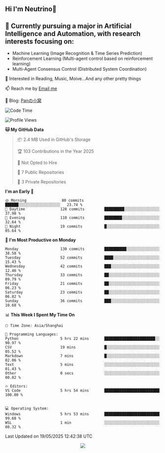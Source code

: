 ## Hi I'm Neutrino👋

## 🔭 Currently pursuing a major in Artificial Intelligence and Automation, with research interests focusing on:
- Machine Learning (Image Recognition & Time Series Prediction)
- Reinforcement Learning (Multi-agent control based on reinforcement learning)
- Multi-Agent Consensus Control (Distributed System Coordination)

💫 Interested in Reading, Music, Moive...And any other pretty things

📫 Reach me by [Email me](neutrin1zzz@gmail.com)

💬 Blog: [Panの小窝](neutrino.top)

<!--START_SECTION:waka-->
![Code Time](http://img.shields.io/badge/Code%20Time-404%20hrs%2013%20mins-blue)

![Profile Views](http://img.shields.io/badge/Profile%20Views-0-blue)

**🐱 My GitHub Data** 

> 📦 2.4 MB Used in GitHub's Storage 
 > 
> 🏆 103 Contributions in the Year 2025
 > 
> 🚫 Not Opted to Hire
 > 
> 📜 7 Public Repositories 
 > 
> 🔑 3 Private Repositories 
 > 
**I'm an Early 🐤** 

```text
🌞 Morning                80 commits          ██████░░░░░░░░░░░░░░░░░░░   23.74 % 
🌆 Daytime                128 commits         █████████░░░░░░░░░░░░░░░░   37.98 % 
🌃 Evening                110 commits         ████████░░░░░░░░░░░░░░░░░   32.64 % 
🌙 Night                  19 commits          █░░░░░░░░░░░░░░░░░░░░░░░░   05.64 % 
```
📅 **I'm Most Productive on Monday** 

```text
Monday                   130 commits         ██████████░░░░░░░░░░░░░░░   38.58 % 
Tuesday                  52 commits          ████░░░░░░░░░░░░░░░░░░░░░   15.43 % 
Wednesday                42 commits          ███░░░░░░░░░░░░░░░░░░░░░░   12.46 % 
Thursday                 33 commits          ██░░░░░░░░░░░░░░░░░░░░░░░   09.79 % 
Friday                   21 commits          ██░░░░░░░░░░░░░░░░░░░░░░░   06.23 % 
Saturday                 23 commits          ██░░░░░░░░░░░░░░░░░░░░░░░   06.82 % 
Sunday                   36 commits          ███░░░░░░░░░░░░░░░░░░░░░░   10.68 % 
```


📊 **This Week I Spent My Time On** 

```text
🕑︎ Time Zone: Asia/Shanghai

💬 Programming Languages: 
Python                   5 hrs 22 mins       ███████████████████████░░   90.97 % 
CSV                      19 mins             █░░░░░░░░░░░░░░░░░░░░░░░░   05.52 % 
Markdown                 7 mins              █░░░░░░░░░░░░░░░░░░░░░░░░   02.06 % 
Text                     5 mins              ░░░░░░░░░░░░░░░░░░░░░░░░░   01.43 % 
Other                    0 secs              ░░░░░░░░░░░░░░░░░░░░░░░░░   00.02 % 

🔥 Editors: 
VS Code                  5 hrs 54 mins       █████████████████████████   100.00 % 


💻 Operating System: 
Windows                  5 hrs 53 mins       █████████████████████████   99.68 % 
WSL                      1 min               ░░░░░░░░░░░░░░░░░░░░░░░░░   00.32 % 
```


 Last Updated on 19/05/2025 12:42:38 UTC
<!--END_SECTION:waka-->

<div align="center">
<img align="center" src="https://skillicons.dev/icons?i=windows,linux,git,github,pytorch,c,cpp,py&theme=dark" />
  
<!--
**Neutrin1/Neutrin1** is a ✨ _special_ ✨ repository because its `README.md` (this file) appears on your GitHub profile.

![header](https://capsule-render.vercel.app/api?type=venom&color=auto&height=100&section=header&text=Wish%20u%20have%20a%20nice%20day&fontSize=30&theme=tokyonight)
